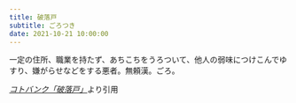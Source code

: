 ```yaml
---
title: 破落戸
subtitle: ごろつき
date: 2021-10-21 10:00:00
---
```


一定の住所、職業を持たず、あちこちをうろついて、他人の弱味につけこんでゆすり、嫌がらせなどをする悪者。無頼漢。ごろ。

<cite>[コトバンク「破落戸」](https://kotobank.jp/word/%E7%A0%B4%E8%90%BD%E6%88%B8)</cite>より引用